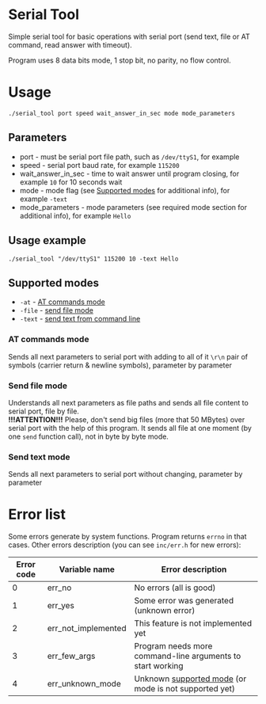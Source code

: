 # Serial Tool
Simple serial tool for basic operations with serial port (send text, file or AT command, read answer with timeout).

Program uses 8 data bits mode, 1 stop bit, no parity, no flow control.

# Usage
`./serial_tool port speed wait_answer_in_sec mode mode_parameters`

## Parameters
* port - must be serial port file path, such as `/dev/ttyS1`, for example
* speed - serial port baud rate, for example `115200`
* wait_answer_in_sec - time to wait answer until program closing, for example `10` for 10 seconds wait
* mode - mode flag (see [Supported modes](#supported-modes) for additional info), for example `-text`
* mode_parameters - mode parameters (see required mode section for additional info), for example `Hello`

## Usage example
`./serial_tool "/dev/ttyS1" 115200 10 -text Hello`

## Supported modes
* `-at` - [AT commands mode](#at-commands-mode)
* `-file` - [send file mode](#send-file-mode)
* `-text` - [send text from command line](#send-text-mode)

### AT commands mode
Sends all next parameters to serial port with adding to all of it `\r\n` pair of symbols (carrier return & newline symbols), parameter by parameter

### Send file mode
Understands all next parameters as file paths and sends all file content to serial port, file by file.  
**!!!ATTENTION!!!** Please, don't send big files (more that 50 MBytes) over serial port with the help of this program. It sends all file at one moment (by one `send` function call), not in byte by byte mode.

### Send text mode
Sends all next parameters to serial port without changing, parameter by parameter

# Error list
Some errors generate by system functions. Program returns `errno` in that cases. Other errors description (you can see `inc/err.h` for new errors):

|Error code|Variable name|Error description|
|---|---|---|
|0|err_no|No errors (all is good)|
|1|err_yes|Some error was generated (unknown error)|
|2|err_not_implemented|This feature is not implemented yet|
|3|err_few_args|Program needs more command-line arguments to start working|
|4|err_unknown_mode|Unknown [supported mode](#supported-modes) (or mode is not supported yet)|
